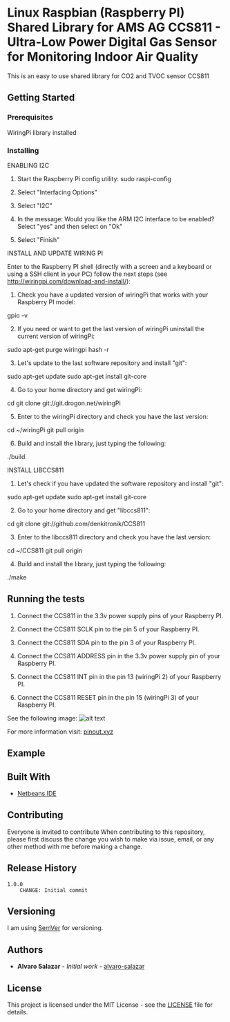 # Linux Raspbian (Raspberry PI) Shared Library for AMS AG CCS811 - Ultra-Low Power Digital Gas Sensor for Monitoring Indoor Air Quality

This is an easy to use shared library for CO2 and TVOC sensor CCS811

## Getting Started


### Prerequisites

WiringPi library installed

### Installing
ENABLING I2C

1. Start the Raspberry Pi config utility: 
sudo raspi-config

2. Select "Interfacing Options"

3. Select "I2C"

4. In the message: Would you like the ARM I2C interface to be enabled? Select "yes" and then select on "Ok"

5. Select "Finish"


INSTALL AND UPDATE WIRING PI

Enter to the Raspberry PI shell (directly with a screen and a keyboard or using a SSH client in your PC) follow the next steps (see http://wiringpi.com/download-and-install/):

1. Check you have a updated version of wiringPi that works with your Raspberry PI model:

gpio -v


2. If you need or want to get the last version of wiringPi uninstall the current version of wiringPi:

sudo apt-get purge wiringpi
hash -r


3. Let's update to the last software repository and install "git":

sudo apt-get update
sudo apt-get install git-core


4. Go to your home directory and get wiringPi:

cd
git clone git://git.drogon.net/wiringPi


5. Enter to the wiringPi directory and check you have the last version:

cd ~/wiringPi
git pull origin


6. Build and install the library, just typing the following: 

./build


INSTALL LIBCCS811

1. Let's check if you have updated the software repository and install "git":

sudo apt-get update
sudo apt-get install git-core


2. Go to your home directory and get "libccs811":

cd
git clone git://github.com/denkitronik/CCS811


3. Enter to the libccs811 directory and check you have the last version:

cd ~/CCS811
git pull origin


4. Build and install the library, just typing the following: 

./make


## Running the tests

1. Connect the CCS811 in the 3.3v power supply pins of your Raspberry PI.

2. Connect the CCS811 SCLK pin to the pin 5 of your Raspberry PI.

3. Connect the CCS811 SDA pin to the pin 3 of your Raspberry PI.

4. Connect the CCS811 ADDRESS pin in the 3.3v power supply pin of your Raspberry PI.

5. Connect the CCS811 INT pin in the pin 13 (wiringPi 2) of your Raspberry PI.

6. Connect the CCS811 RESET pin in the pin 15 (wiringPi 3) of your Raspberry PI.


See the following image:
![alt text](https://github.com/denkitronik/ADS1118/blob/master/pinout.png)

For more information visit: [pinout.xyz](https://pinout.xyz/pinout/i2c#)

## Example

## Built With

* [Netbeans IDE](https://netbeans.apache.org/download/nb90/nb90.html)

## Contributing

Everyone is invited to contribute
When contributing to this repository, please first discuss the change you wish to make via issue, email, or any other method with me before making a change.

## Release History
    1.0.0
        CHANGE: Initial commit

## Versioning
I am using [SemVer](http://semver.org/) for versioning. 

## Authors

* **Alvaro Salazar** - *Initial work* - [alvaro-salazar](https://github.com/alvaro-salazar)

## License

This project is licensed under the MIT License - see the [LICENSE](LICENSE.md) file for details.
